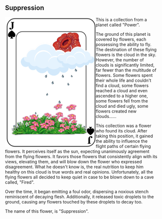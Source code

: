 ## Suppression


<p>
<img align="left" src="https://github.com/lady-h-world/My_Garden/blob/main/images/Garden_Museum_images/suppression.png" width="300" height="430" />

This is a collection from a planet called "Power".

The ground of this planet is covered by flowers, each possessing the ability to fly. The destination of these flying flowers is the cloud in the sky. However, the number of clouds is significantly limited, far fewer than the multitude of flowers. Some flowers spent their whole life and couldn't find a cloud, some flowers reached a cloud and even ascended to a higher one, some flowers fell from the cloud and died ugly, some flowers created new clouds......

This collection was a flower who found its cloud. After taking this position, it gained the ability to influence the flight paths of certain flying flowers. It perceives itself as the sun, expecting unanimously agreement from the flying flowers. It favors those flowers that consistently align with its views, elevating them, and will blow down the flower who expressed disagreement. What he doesn't know is, the real nutrition to keep him healthy on this cloud is true words and real opinions. Unfortunately, all the flying flowers all decided to keep quiet in case to be blown down to a cave called, "Fired". 

Over the time, it began emitting a foul odor, dispersing a noxious stench reminiscent of decaying flesh. Additionally, it released toxic droplets to the ground, causing any flowers touched by these droplets to decay too.

The name of this flower, is "Suppression".

</p>
<p>&nbsp;</p>
<p>&nbsp;</p>
